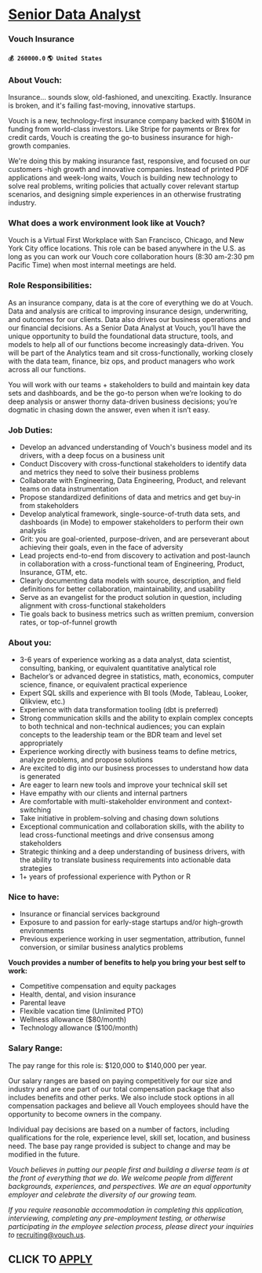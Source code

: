 # [Senior Data Analyst](https://www.remotewlb.com/apply/senior-data-analyst-61675)  
### Vouch Insurance  
#### `💰 260000.0` `🌎 United States`  

### About Vouch:

Insurance... sounds slow, old-fashioned, and unexciting. Exactly. Insurance is broken, and it's failing fast-moving, innovative startups.

Vouch is a new, technology-first insurance company backed with $160M in funding from world-class investors. Like Stripe for payments or Brex for credit cards, Vouch is creating the go-to business insurance for high-growth companies.

We're doing this by making insurance fast, responsive, and focused on our customers -high growth and innovative companies. Instead of printed PDF applications and week-long waits, Vouch is building new technology to solve real problems, writing policies that actually cover relevant startup scenarios, and designing simple experiences in an otherwise frustrating industry.

### What does a work environment look like at Vouch?

Vouch is a Virtual First Workplace with San Francisco, Chicago, and New York City office locations. This role can be based anywhere in the U.S. as long as you can work our Vouch core collaboration hours (8:30 am-2:30 pm Pacific Time) when most internal meetings are held.

### Role Responsibilities:

As an insurance company, data is at the core of everything we do at Vouch. Data and analysis are critical to improving insurance design, underwriting, and outcomes for our clients. Data also drives our business operations and our financial decisions. As a Senior Data Analyst at Vouch, you’ll have the unique opportunity to build the foundational data structure, tools, and models to help all of our functions become increasingly data-driven. You will be part of the Analytics team and sit cross-functionally, working closely with the data team, finance, biz ops, and product managers who work across all our functions.

You will work with our teams + stakeholders to build and maintain key data sets and dashboards, and be the go-to person when we’re looking to do deep analysis or answer thorny data-driven business decisions; you’re dogmatic in chasing down the answer, even when it isn’t easy.

### Job Duties:

  * Develop an advanced understanding of Vouch's business model and its drivers, with a deep focus on a business unit
  * Conduct Discovery with cross-functional stakeholders to identify data and metrics they need to solve their business problems
  * Collaborate with Engineering, Data Engineering, Product, and relevant teams on data instrumentation
  * Propose standardized definitions of data and metrics and get buy-in from stakeholders
  * Develop analytical framework, single-source-of-truth data sets, and dashboards (in Mode) to empower stakeholders to perform their own analysis
  * Grit: you are goal-oriented, purpose-driven, and are perseverant about achieving their goals, even in the face of adversity
  * Lead projects end-to-end from discovery to activation and post-launch in collaboration with a cross-functional team of Engineering, Product, Insurance, GTM, etc.
  * Clearly documenting data models with source, description, and field definitions for better collaboration, maintainability, and usability
  * Serve as an evangelist for the product solution in question, including alignment with cross-functional stakeholders
  * Tie goals back to business metrics such as written premium, conversion rates, or top-of-funnel growth

### About you:

  * 3-6 years of experience working as a data analyst, data scientist, consulting, banking, or equivalent quantitative analytical role
  * Bachelor’s or advanced degree in statistics, math, economics, computer science, finance, or equivalent practical experience
  * Expert SQL skills and experience with BI tools (Mode, Tableau, Looker, Qlikview, etc.)
  * Experience with data transformation tooling (dbt is preferred)
  * Strong communication skills and the ability to explain complex concepts to both technical and non-technical audiences; you can explain concepts to the leadership team or the BDR team and level set appropriately
  * Experience working directly with business teams to define metrics, analyze problems, and propose solutions
  * Are excited to dig into our business processes to understand how data is generated
  * Are eager to learn new tools and improve your technical skill set
  * Have empathy with our clients and internal partners
  * Are comfortable with multi-stakeholder environment and context-switching
  * Take initiative in problem-solving and chasing down solutions
  * Exceptional communication and collaboration skills, with the ability to lead cross-functional meetings and drive consensus among stakeholders
  * Strategic thinking and a deep understanding of business drivers, with the ability to translate business requirements into actionable data strategies
  * 1+ years of professional experience with Python or R

### Nice to have:

  * Insurance or financial services background 
  * Exposure to and passion for early-stage startups and/or high-growth environments
  * Previous experience working in user segmentation, attribution, funnel conversion, or similar business analytics problems

**Vouch provides a number of benefits to help you bring your best self to work:**

  * Competitive compensation and equity packages
  * Health, dental, and vision insurance
  * Parental leave
  * Flexible vacation time (Unlimited PTO)
  * Wellness allowance ($80/month)
  * Technology allowance ($100/month)

### Salary Range:

The pay range for this role is: $120,000 to $140,000 per year.

Our salary ranges are based on paying competitively for our size and industry and are one part of our total compensation package that also includes benefits and other perks. We also include stock options in all compensation packages and believe all Vouch employees should have the opportunity to become owners in the company.

Individual pay decisions are based on a number of factors, including qualifications for the role, experience level, skill set, location, and business need. The base pay range provided is subject to change and may be modified in the future.

 _Vouch believes in putting our people first and building a diverse team is at the front of everything that we do. We welcome people from different backgrounds, experiences, and perspectives. We are an equal opportunity employer and celebrate the diversity of our growing team._

 _If you require reasonable accommodation in completing this application, interviewing, completing any pre-employment testing, or otherwise participating in the employee selection process, please direct your inquiries to_ recruiting@vouch.us.

  
## CLICK TO [APPLY](https://www.remotewlb.com/apply/senior-data-analyst-61675)

